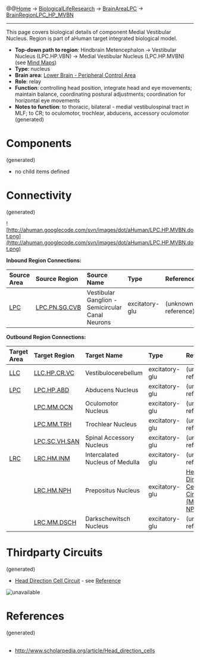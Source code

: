 @@[Home](Home.md) -> [BiologicalLifeResearch](BiologicalLifeResearch.md) -> [BrainAreaLPC](BrainAreaLPC.md) -> [BrainRegionLPC\_HP\_MVBN](BrainRegionLPC_HP_MVBN.md)

---


This page covers biological details of component Medial Vestibular Nucleus.
Region is part of aHuman target integrated biological model.

  * **Top-down path to region**: Hindbrain Metencephalon -> Vestibular Nucleus (LPC.HP.VBN) -> Medial Vestibular Nucleus (LPC.HP.MVBN) (see [Mind Maps](OverallMindMaps.md))
  * **Type**: nucleus
  * **Brain area**: [Lower Brain - Peripheral Control Area](BrainAreaLPC.md)
  * **Role**: relay
  * **Function**: controlling head position, integrate head and eye movements; maintain balance, coordinating postural adjustments; coordination for horizontal eye movements
  * **Notes to function**: to thoracic, bilateral - medial vestibulospinal tract in MLF; to CR; to oculomotor, trochlear, abducens, accessory oculomotor
(generated)
# Components #
(generated)


  * no child items defined

# Connectivity #
(generated)


![http://ahuman.googlecode.com/svn/images/dot/aHuman/LPC.HP.MVBN.dot.png](http://ahuman.googlecode.com/svn/images/dot/aHuman/LPC.HP.MVBN.dot.png)

**Inbound Region Connections:**

| **Source Area** | **Source Region** | **Source Name** | **Type** | **Reference** |
|:----------------|:------------------|:----------------|:---------|:--------------|
| [LPC](BrainAreaLPC.md) | [LPC.PN.SG.CVB](BrainRegionLPC_PN_SG_CVB.md) | Vestibular Ganglion - Semicircular Canal Neurons | excitatory-glu | (unknown reference) |

**Outbound Region Connections:**

| **Target Area** | **Target Region** | **Target Name** | **Type** | **Reference** |
|:----------------|:------------------|:----------------|:---------|:--------------|
| [LLC](BrainAreaLLC.md) | [LLC.HP.CR.VC](BrainRegionLLC_HP_CR_VC.md) | Vestibulocerebellum | excitatory-glu | (unknown reference) |
| [LPC](BrainAreaLPC.md) | [LPC.HP.ABD](BrainRegionLPC_HP_ABD.md) | Abducens Nucleus | excitatory-glu | (unknown reference) |
|                 | [LPC.MM.OCN](BrainRegionLPC_MM_OCN.md) | Oculomotor Nucleus | excitatory-glu | (unknown reference) |
|                 | [LPC.MM.TRH](BrainRegionLPC_MM_TRH.md) | Trochlear Nucleus | excitatory-glu | (unknown reference) |
|                 | [LPC.SC.VH.SAN](BrainRegionLPC_SC_VH_SAN.md) | Spinal Accessory Nucleus | excitatory-glu | (unknown reference) |
| [LRC](BrainAreaLRC.md) | [LRC.HM.INM](BrainRegionLRC_HM_INM.md) | Intercalated Nucleus of Medulla | excitatory-glu | (unknown reference) |
|                 | [LRC.HM.NPH](BrainRegionLRC_HM_NPH.md) | Prepositus Nucleus | excitatory-glu | [Head Direction Cell Circuit (MVSN -> NPRP)](http://www.scholarpedia.org/article/Head_direction_cells) |
|                 | [LRC.MM.DSCH](BrainRegionLRC_MM_DSCH.md) | Darkschewitsch Nucleus | excitatory-glu | (unknown reference) |

# Thirdparty Circuits #
(generated)

  * [Head Direction Cell Circuit](http://www.scholarpedia.org/w/images/6/63/Taube_Figure_5a.png) - see [Reference](http://www.scholarpedia.org/article/Head_direction_cells)

<img src='http://www.scholarpedia.org/w/images/6/63/Taube_Figure_5a.png' alt='unavailable'>


<h1>References</h1>
(generated)<br>
<br>
<ul><li><a href='http://www.scholarpedia.org/article/Head_direction_cells'>http://www.scholarpedia.org/article/Head_direction_cells</a></li></ul>
